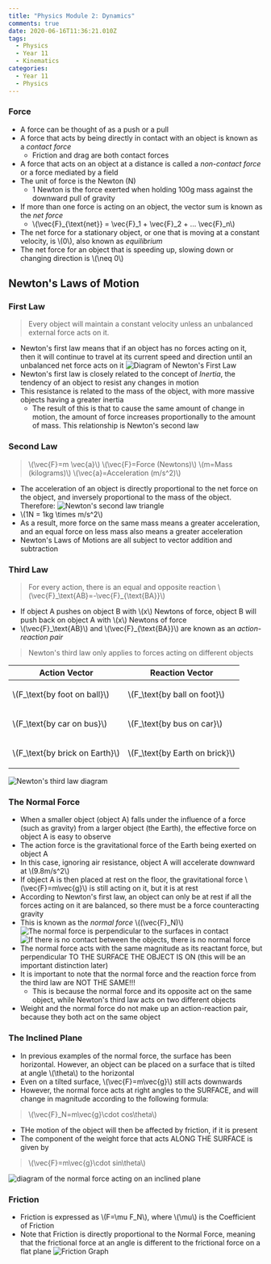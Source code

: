 ```yaml
---
title: "Physics Module 2: Dynamics"
comments: true
date: 2020-06-16T11:36:21.010Z
tags:
  - Physics
  - Year 11
  - Kinematics
categories:
  - Year 11
  - Physics
---
```

### Force
- A force can be thought of as a push or a pull
- A force that acts by being directly in contact with an object is known as a *contact force*
  - Friction and drag are both contact forces
- A force that acts on an object at a distance is called a *non-contact force* or a force mediated by a field
- The unit of force is the Newton (N)
  - 1 Newton is the force exerted when holding 100g mass against the downward pull of gravity
- If more than one force is acting on an object, the vector sum is known as the *net force*
  - \\(\vec{F}_{\text{net}} = \vec{F}_1 + \vec{F}_2 + ... \vec{F}_n\\)
- The net force for a stationary object, or one that is moving at a constant velocity, is \\(0\\), also known as *equilibrium*
- The net force for an object that is speeding up, slowing down or changing direction is \\(\neq 0\\)

## Newton's Laws of Motion
### First Law
> Every object will maintain a constant velocity unless an unbalanced external force acts on it.
- Newton's first law means that if an object has no forces acting on it, then it will continue to travel at its current speed and direction until an unbalanced net force acts on it
![Diagram of Newton's First Law](/images/kinematics-1.jpg)
- Newton's first law is closely related to the concept of *Inertia*, the tendency of an object to resist any changes in motion
- This resistance is related to the mass of the object, with more massive objects having a greater inertia
  - The result of this is that to cause the same amount of change in motion, the amount of force increases proportionally to the amount of mass. This relationship is Newton's second law
### Second Law
> \\(\vec{F}=m \vec{a}\\)
> \\(\vec{F}=Force (Newtons)\\)
> \\(m=Mass (kilograms)\\)
> \\(\vec{a}=Acceleration (m/s^2)\\)
- The acceleration of an object is directly proportional to the net force on the object, and inversely proportional to the mass of the object. Therefore:
![Newton's second law triangle](/images/newtons-second-law-triangle.png)
- \\(1N = 1kg \times m/s^2\\)
- As a result, more force on the same mass means a greater acceleration, and an equal force on less mass also means a greater acceleration
- Newton's Laws of Motions are all subject to vector addition and subtraction
### Third Law
> For every action, there is an equal and opposite reaction
> \\(\vec{F}_\text{AB}=-\vec{F}\_{\text{BA}}\\)
- If object A pushes on object B with \\(x\\) Newtons of force, object B will push back on object A with \\(x\\) Newtons of force
- \\(\vec{F}_\text{AB}\\) and \\(\vec{F}\_{\text{BA}}\\) are known as an *action-reaction pair*
> Newton's third law only applies to forces acting on different objects

<table><thead><tr><th>Action Vector</th><th>Reaction Vector</th></tr></thead><tbody><tr><td>

\\(F_\text{by foot on ball}\\)

</td><td>

\\(F_\text{by ball on foot}\\)

</td></tr><tr><td>

\\(F_\text{by car on bus}\\)

</td><td>

\\(F_\text{by bus on car}\\)

</td></tr><tr><td>

\\(F_\text{by brick on Earth}\\)

</td><td>

\\(F_\text{by Earth on brick}\\)

</td></tr></tbody></table>

![Newton's third law diagram](/images/newtons-third-law-diagram.png)

### The Normal Force
- When a smaller object (object A) falls under the influence of a force (such as gravity) from a larger object (the Earth), the effective force on object A is easy to observe
- The action force is the gravitational force of the Earth being exerted on object A
- In this case, ignoring air resistance, object A will accelerate downward at \\(9.8m/s^2\\)
- If object A is then placed at rest on the floor, the gravitational force \\(\vec{F}=m\vec{g}\\) is still acting on it, but it is at rest
- According to Newton's first law, an object can only be at rest if all the forces acting on it are balanced, so there must be a force counteracting gravity
- This is known as the *normal force* \\((\vec{F}_N)\\)
![The normal force is perpendicular to the surfaces in contact](/images/normal-force-1.png)
![If there is no contact between the objects, there is no normal force](/images/normal-force-2.png)
- The normal force acts with the same magnitude as its reactant force, but perpendicular TO THE SURFACE THE OBJECT IS ON (this will be an important distinction later)
- It is important to note that the normal force and the reaction force from the third law are NOT THE SAME!!!
  - This is because the normal force and its opposite act on the same object, while Newton's third law acts on two different objects
- Weight and the normal force do not make up an action-reaction pair, because they both act on the same object

### The Inclined Plane
- In previous examples of the normal force, the surface has been horizontal. However, an object can be placed on a surface that is tilted at angle \\(\theta\\) to the horizontal
- Even on a tilted surface, \\(\vec{F}=m\vec{g}\\) still acts downwards
- However, the normal force acts at right angles to the SURFACE, and will change in magnitude according to the following formula:
> \\(\vec{F}_N=m\vec{g}\cdot cos\theta\\)
- THe motion of the object will then be affected by friction, if it is present
- The component of the weight force that acts ALONG THE SURFACE is given by
> \\(\vec{F}=m\vec{g}\cdot sin\theta\\)
 
![diagram of the normal force acting on an inclined plane](/images/normal-force-3.png)

### Friction
- Friction is expressed as \\(F=\mu F_N\\), where \\(\mu\\) is the Coefficient of Friction
- Note that Friction is directly proportional to the Normal Force, meaning that the frictional force at an angle is different to the frictional force on a flat plane
![Friction Graph](https://cdn.schoolnotes.xyz/Friction-Graph.jpeg)
